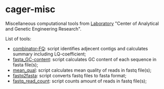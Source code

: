 # cager-misc

Miscellaneous computational tools from [Laboratory](http://mbio.bas-net.by/en/ob-institute/struktura-instituta/cagii/) "Center of Analytical and Genetic Engineering Research".

List of tools:
- [combinator-FQ](https://www.github.com/masikol/cager-misc/wiki/combinator-FQ): script identifies adjecent contigs and calculates summary including LQ-coefficient;
- [fasta_GC-content](https://www.github.com/masikol/cager-misc/wiki/fasta-GC-content): script calculates GC content of each sequence in fasta file(s);
- [mean_qual](https://www.github.com/masikol/cager-misc/wiki/mean-qual): script calculates mean quality of reads in fastq file(s);
- [fastq2fasta](https://www.github.com/masikol/cager-misc/wiki/fastq2fasta): script converts fastq files to fasta format;
- [fastq_read_count](https://www.github.com/masikol/cager-misc/wiki/fastq-read-count): script counts amount of reads in fastq file(s);